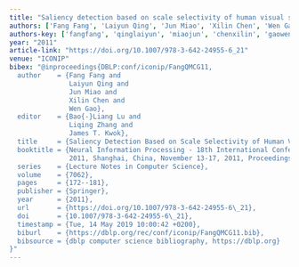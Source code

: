 ```yaml
---
title: "Saliency detection based on scale selectivity of human visual system"
authors: ['Fang Fang', 'Laiyun Qing', 'Jun Miao', 'Xilin Chen', 'Wen Gao 0001']
authors-key: ['fangfang', 'qinglaiyun', 'miaojun', 'chenxilin', 'gaowen']
year: "2011"
article-link: "https://doi.org/10.1007/978-3-642-24955-6_21"
venue: "ICONIP"
bibex: "@inproceedings{DBLP:conf/iconip/FangQMCG11,
  author    = {Fang Fang and
               Laiyun Qing and
               Jun Miao and
               Xilin Chen and
               Wen Gao},
  editor    = {Bao{-}Liang Lu and
               Liqing Zhang and
               James T. Kwok},
  title     = {Saliency Detection Based on Scale Selectivity of Human Visual System},
  booktitle = {Neural Information Processing - 18th International Conference, {ICONIP}
               2011, Shanghai, China, November 13-17, 2011, Proceedings, Part {I}},
  series    = {Lecture Notes in Computer Science},
  volume    = {7062},
  pages     = {172--181},
  publisher = {Springer},
  year      = {2011},
  url       = {https://doi.org/10.1007/978-3-642-24955-6\_21},
  doi       = {10.1007/978-3-642-24955-6\_21},
  timestamp = {Tue, 14 May 2019 10:00:42 +0200},
  biburl    = {https://dblp.org/rec/conf/iconip/FangQMCG11.bib},
  bibsource = {dblp computer science bibliography, https://dblp.org}
}"
---
```

